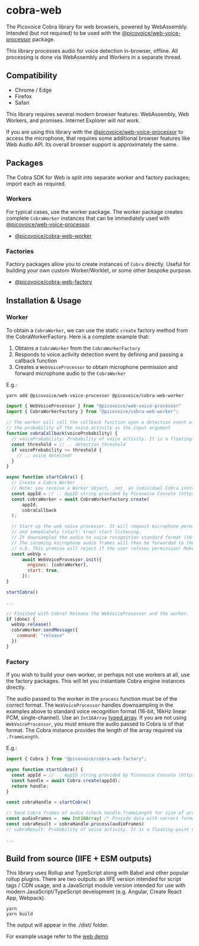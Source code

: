 # cobra-web

The Picovoice Cobra library for web browsers, powered by WebAssembly. Intended (but not required) to be used with the [@picovoice/web-voice-processor](https://www.npmjs.com/package/@picovoice/web-voice-processor) package.

This library processes audio for voice detection in-browser, offline. All processing is done via WebAssembly and Workers in a separate thread.

## Compatibility

- Chrome / Edge
- Firefox
- Safari

This library requires several modern browser features: WebAssembly, Web Workers, and promises. Internet Explorer will _not_ work.

If you are using this library with the [@picovoice/web-voice-processor](https://www.npmjs.com/package/@picovoice/web-voice-processor) to access the microphone, that requires some additional browser features like Web Audio API. Its overall browser support is approximately the same.

## Packages

The Cobra SDK for Web is split into separate worker and factory packages; import each as required.

### Workers 

For typical cases, use the worker package. The worker package creates complete `CobraWorker` instances that can be immediately used with [@picovoice/web-voice-processor](https://www.npmjs.com/package/@picovoice/web-voice-processor).

* [@picovoice/cobra-web-worker](https://www.npmjs.com/package/@picovoice/cobra-web-worker)

### Factories

Factory packages allow you to create instances of `Cobra` directly. Useful for building your own custom Worker/Worklet, or some other bespoke purpose.

* [@picovoice/cobra-web-factory](https://www.npmjs.com/package/@picovoice/cobra-web-factory)

## Installation & Usage

### Worker

To obtain a `CobraWorker`, we can use the static `create` factory method from the CobraWorkerFactory. Here is a complete example that:

1. Obtains a `CobraWorker` from the `CobraWorkerFactory`
2. Responds to voice activity detection event by defining and passing a callback function 
3. Creates a `WebVoiceProcessor` to obtain microphone permission and forward microphone audio to the `CobraWorker`

E.g.:

```console
yarn add @picovoice/web-voice-processor @picovoice/cobra-web-worker
```

```javascript
import { WebVoiceProcessor } from "@picovoice/web-voice-processor"
import { CobraWorkerFactory } from "@picovoice/cobra-web-worker";
  
// The worker will call the callback function upon a detection event with
// the probability of the voice activity as the input argument
function cobraCallback(voiceProbability) {
  // voiceProbability: Probability of voice activity. It is a floating-point number within [0, 1].
  const threshold = // .. detection threshold
  if voiceProbability >= threshold {
    // .. voice detected!
  }
}

async function startCobra() {
  // Create a Cobra Worker
  // Note: you receive a Worker object, _not_ an individual Cobra instance
  const appId = // .. AppID string provided by Picovoice Console (https://picovoice.ai/console/)
  const cobraWorker = await CobraWorkerFactory.create(
      appId,
      cobraCallback
  );

  // Start up the web voice processor. It will request microphone permission 
  // and immediately (start: true) start listening.
  // It downsamples the audio to voice recognition standard format (16-bit 16kHz linear PCM, single-channel)
  // The incoming microphone audio frames will then be forwarded to the Cobra Worker
  // n.b. This promise will reject if the user refuses permission! Make sure you handle that possibility.
  const webVp =
      await WebVoiceProcessor.init({
        engines: [cobraWorker],
        start: true,
      });
}

startCobra()

...

// Finished with Cobra? Release the WebVoiceProcessor and the worker.
if (done) {
  webVp.release()
  cobraWorker.sendMessage({
    command: "release"
  })
}

```

### Factory

If you wish to build your own worker, or perhaps not use workers at all, use the factory packages. This will let you instantiate Cobra engine instances directly.

The audio passed to the worker in the `process` function must be of the correct format. The `WebVoiceProcessor` handles downsampling in the examples above to standard voice recognition format (16-bit, 16kHz linear PCM, single-channel). Use an `Int16Array` [typed array](https://developer.mozilla.org/en-US/docs/Web/JavaScript/Typed_arrays). If you are not using `WebVoiceProcessor`, you must ensure the audio passed to Cobra is of that format. The Cobra instance provides the length of the array required via `.frameLength`.

E.g.:

```javascript
import { Cobra } from "@picovoice/cobra-web-factory";

async function startCobra() {
  const appId = // .. AppID string provided by Picovoice Console (https://picovoice.ai/console/)
  const handle = await Cobra.create(appId);
  return handle;
}

const cobraHandle = startCobra()

// Send Cobra frames of audio (check handle.frameLength for size of array)
const audioFrames =  new Int16Array( /* Provide data with correct format and size*/ )
const cobraResult = cobraHandle.process(audioFrames)
// cobraResult: Probability of voice activity. It is a floating-point number within [0, 1].

...

```

## Build from source (IIFE + ESM outputs)

This library uses Rollup and TypeScript along with Babel and other popular rollup plugins. There are two outputs: an IIFE version intended for script tags / CDN usage, and a JavaScript module version intended for use with modern JavaScript/TypeScript development (e.g. Angular, Create React App, Webpack).

```console
yarn
yarn build
```

The output will appear in the ./dist/ folder.

For example usage refer to the [web demo](/demo/web/)